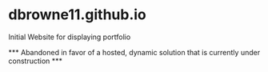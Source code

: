 # dbrowne11.github.io

Initial Website for displaying portfolio

*** Abandoned in favor of a hosted, dynamic solution that is currently under construction ***
